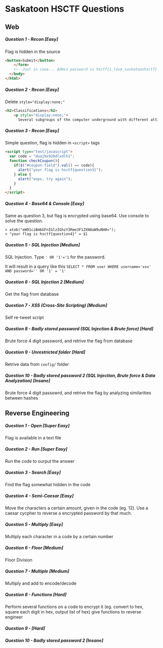 # Saskatoon HSCTF Questions

## Web

##### Question 1 - Recon [Easy]
Flag is hidden in the source
```html
<button>Submit</button>
    </form>
    <!--Just in case... Admin password is hsctf{i_love_saskatoonhsctf}-->
  </body>
</html>
```

##### Question 2 - Recon [Easy]
Delete `style="display:none;"`
```html
<h2>Classifications</h2>
    <p style="display:none;">
      Several subgroups of the computer underground with different attitudes use different terms to demarcate themselves from each other, or try 
```

##### Question 3 - Recon [Easy]
Simple question, flag is hidden in `<script>` tags
```html
<script type="text/javascript">
  var code = "duajbx928dlxdlh1";
  function checkCoupon(){
    if($("#coupon-field").val() == code){
      alert("your flag is hsctf{question3}");
    } else {
      alert("oops, try again");
    }
  }
</script>
```

##### Question 4 - Base64 & Console [Easy]
Same as question 3, but flag is encrypted using base64. Use console to solve the question.
```
> atob("eW91ciBmbGFnIGlzIGhzY3Rme3F1ZXN0aW9uNH0=");
< "your flag is hsctf{question4}" = $1
```

##### Question 5 - SQL Injection [Medium]
SQL Injection. Type `' OR '1'='1` for the password.

It will result in a query like this `SELECT * FROM user WHERE username='xxx' AND password='' OR '1' = '1'`

##### Question 6 - SQL Injection 2 [Medium]
Get the flag from database

##### Question 7 - XSS (Cross-Site Scripting) [Medium]
Self re-tweet script

##### Question 8 - Badly stored password (SQL Injection & Brute force) [Hard]
Brute force 4 digit password, and retrive the flag from database

##### Question 9 - Unrestricted folder [Hard]
Retrive data from `config/` folder

##### Question 10 - Badly stored password 2 (SQL Injection, Brute force & Data Analyzation) [Insane]
Brute force 4 digit passowrd, and retrive the flag by analyzing similarities between hashes

## Reverse Engineering

##### Question 1 - Open [Super Easy]
Flag is available in a text file

##### Question 2 - Run [Super Easy]
Run the code to ourput the answer

##### Question 3 - Search [Easy]
Find the flag somewhat hidden in the code

##### Question 4 - Semi-Caesar [Easy]
Move the characters a certain amount, given in the code (eg. 12). Use a caesar cycpher to reverse a encrypted password by that much.

##### Question 5 - Multiply [Easy]
Multiply each character in a code by a certain number

##### Question 6 - Floor [Medium]
Floor Division

##### Question 7 - Multiple [Medium]
Multiply and add to encode/decode

##### Question 8 - Functions [Hard]
Perform several functions on a code to encrypt it (eg. convert to hex, square each digit in hex, output list of hex) give functions to reverse engineer

##### Question 9 -  [Hard]

##### Question 10 - Badly stored password 2 [Insane]
